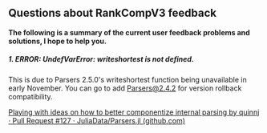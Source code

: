 ## Questions about RankCompV3 feedback 

**The following is a summary of the current user feedback problems and solutions, I hope to help you.**

##### 1. ERROR: UndefVarError: writeshortest is not defined.

This is due to Parsers 2.5.0's writeshortest function being unavailable in early November. You can go to add Parsers@2.4.2 for version rollback compatibility.

[Playing with ideas on how to better componentize internal parsing by quinnj · Pull Request #127 · JuliaData/Parsers.jl (github.com)](https://github.com/JuliaData/Parsers.jl/pull/127)
